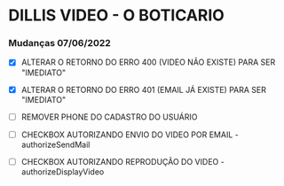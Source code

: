 # DILLIS VIDEO - O BOTICARIO

### Mudanças 07/06/2022
- [x] ALTERAR O RETORNO DO ERRO 400 (VIDEO NÃO EXISTE) PARA SER "IMEDIATO"
- [x] ALTERAR O RETORNO DO ERRO 401 (EMAIL JÁ EXISTE) PARA SER "IMEDIATO"
- [ ] REMOVER PHONE DO CADASTRO DO USUÁRIO
- [ ] CHECKBOX AUTORIZANDO ENVIO DO VIDEO POR EMAIL - authorizeSendMail
- [ ] CHECKBOX AUTORIZANDO REPRODUÇÃO DO VIDEO - authorizeDisplayVideo

